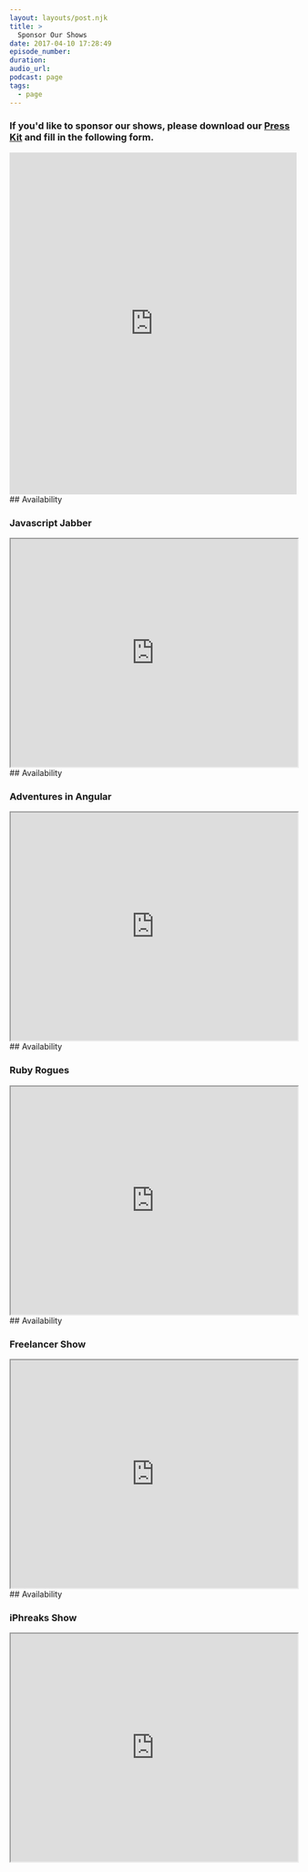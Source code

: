 ```yaml
---
layout: layouts/post.njk
title: >
  Sponsor Our Shows
date: 2017-04-10 17:28:49
episode_number:
duration:
audio_url:
podcast: page
tags:
  - page
---
```


### If you'd like to sponsor our shows, please download our [Press Kit](https://s3.amazonaws.com/devchat.tv/DevChat.tv+Press+Kit.pdf)&nbsp;and fill in the following form.

<iframe src="https://devchattv.17hats.com/embed/lead/form/xnbssfvtswnkpwsbnsvvscvdfgznrgdv" name="lc_contact_form" width="100%" height="600" frameborder="0"></iframe><script type="text/javascript" src="https://devchattv.17hats.com/vendor/iframeSizer.min.js"></script>
## Availability

### Javascript Jabber

<iframe src="https://docs.google.com/spreadsheets/d/1W-DA8-zZUANi-gL01_8__YXB3laPkSeTi2KGpHRNvYA/pubhtml?widget=true&amp;headers=false" width="100%" height="400"></iframe>
## Availability

### Adventures in Angular

<iframe src="https://docs.google.com/spreadsheets/d/1l82SK87Tm-EZ1OYzMly2aKyJmJVmE8zPfkxQgKGsKDc/pubhtml?widget=true&amp;headers=false" width="100%" height="400"></iframe>
## Availability

### Ruby Rogues

<iframe src="https://docs.google.com/spreadsheets/d/1wBCmZxcG7xDKOX5Bv7JM5TWF8e8YlIya6cAOJ4g7-G0/pubhtml?widget=true&amp;headers=false" width="100%" height="400"></iframe>
## Availability

### Freelancer Show

<iframe src="https://docs.google.com/spreadsheets/d/1ETnbMRtPb7asY65amapADp91zfctGj6qqphYTKr_3jY/pubhtml?widget=true&amp;headers=false" width="100%" height="400"></iframe>
## Availability

### iPhreaks Show

<iframe src="https://docs.google.com/spreadsheets/d/1OzfsG0gYdHdm-rWN-LTJqVXnkyeGdZXdJJxGMLeYtwU/pubhtml?widget=true&amp;headers=false" width="100%" height="400"></iframe>
